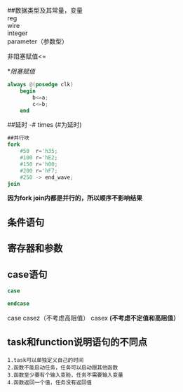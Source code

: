 
##数据类型及其常量，变量  
reg  
wire  
integer  
parameter（参数型）

非阻塞赋值<=

**阻塞赋值*
```verilog
always @(posedge clk)
    begin
        b<=a;
        c<=b;
    end
```

##延时
-# times
(#为延时)
```verilog
##并行块
fork
    #50  r='h35;
    #100 r='hE2;
    #150 r='h00;
    #200 r='hF7;
    #250 -> end_wave;
join
```
**因为fork join内都是并行的，所以顺序不影响结果**
## 条件语句
## 寄存器和参数
## case语句
```verilog
case

endcase
```
case
casez（不考虑高阻值）
casex **(不考虑不定值和高阻值）**

## task和function说明语句的不同点

```
1.task可以单独定义自己的时间
2.函数不能启动任务，任务可以启动跟其他函数
3.函数至少要有个输入变脸，任务不需要输入变量
4.函数返回一个值，任务没有返回值
```




